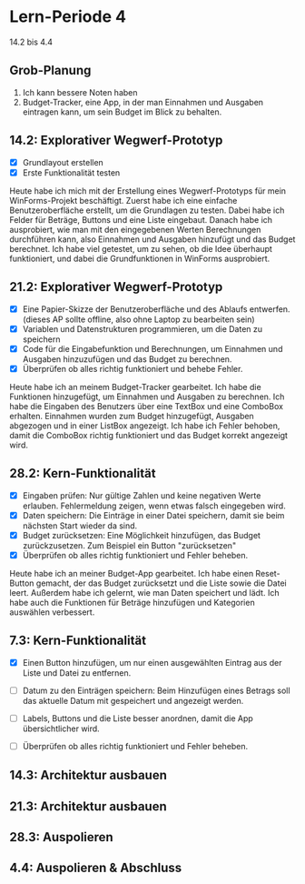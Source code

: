 # Lern-Periode 4

14.2 bis 4.4

## Grob-Planung

1. Ich kann bessere Noten haben
2. Budget-Tracker, eine App, in der man Einnahmen und Ausgaben eintragen kann, um sein Budget im Blick zu behalten.

## 14.2: Explorativer Wegwerf-Prototyp

- [x] Grundlayout erstellen
- [x] Erste Funktionalität testen

Heute habe ich mich mit der Erstellung eines Wegwerf-Prototyps für mein WinForms-Projekt beschäftigt. Zuerst habe ich eine einfache Benutzeroberfläche erstellt, um die Grundlagen zu testen. Dabei habe ich Felder für Beträge, Buttons und eine Liste eingebaut. Danach habe ich ausprobiert, wie man mit den eingegebenen Werten Berechnungen durchführen kann, also Einnahmen und Ausgaben hinzufügt und das Budget berechnet. Ich habe viel getestet, um zu sehen, ob die Idee überhaupt funktioniert, und dabei die Grundfunktionen in WinForms ausprobiert.


## 21.2: Explorativer Wegwerf-Prototyp

- [x] Eine Papier-Skizze der Benutzeroberfläche und des Ablaufs entwerfen. (dieses AP sollte offline, also ohne Laptop zu bearbeiten sein)
- [x] Variablen und Datenstrukturen programmieren, um die Daten zu speichern 
- [x] Code für die Eingabefunktion und Berechnungen, um Einnahmen und Ausgaben hinzuzufügen und das Budget zu berechnen.
- [x] Überprüfen ob alles richtig funktioniert und behebe Fehler.

Heute habe ich an meinem Budget-Tracker gearbeitet. Ich habe die Funktionen hinzugefügt, um Einnahmen und Ausgaben zu berechnen. Ich habe die Eingaben des Benutzers über eine TextBox und eine ComboBox erhalten. Einnahmen wurden zum Budget hinzugefügt, Ausgaben abgezogen und in einer ListBox angezeigt. Ich habe ich Fehler behoben, damit die ComboBox richtig funktioniert und das Budget korrekt angezeigt wird.


## 28.2: Kern-Funktionalität
- [x] Eingaben prüfen: Nur gültige Zahlen und keine negativen Werte erlauben. Fehlermeldung zeigen, wenn etwas falsch eingegeben wird.
- [x] Daten speichern: Die Einträge in einer Datei speichern, damit sie beim nächsten Start wieder da sind.
- [x] Budget zurücksetzen: Eine Möglichkeit hinzufügen, das Budget zurückzusetzen. Zum Beispiel ein Button "zurücksetzen"
- [x] Überprüfen ob alles richtig funktioniert und Fehler beheben.

Heute habe ich an meiner Budget-App gearbeitet. Ich habe einen Reset-Button gemacht, der das Budget zurücksetzt und die Liste sowie die Datei leert. Außerdem habe ich gelernt, wie man Daten speichert und lädt. Ich habe auch die Funktionen für Beträge hinzufügen und Kategorien auswählen verbessert.

## 7.3: Kern-Funktionalität
- [x] Einen Button hinzufügen, um nur einen ausgewählten Eintrag aus der Liste und Datei zu entfernen.
- [ ] Datum zu den Einträgen speichern: Beim Hinzufügen eines Betrags soll das aktuelle Datum mit gespeichert und angezeigt werden.
- [ ] Labels, Buttons und die Liste besser anordnen, damit die App übersichtlicher wird.
- [ ] Überprüfen ob alles richtig funktioniert und Fehler beheben.




## 14.3: Architektur ausbauen

## 21.3: Architektur ausbauen

## 28.3: Auspolieren

## 4.4: Auspolieren & Abschluss
